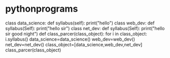 # pythonprograms

class data_science:
    def syllabus(self):
        print("hello")
class web_dev:
    def syllabus(Self):
        print("hello sir")
class net_dev:
    def syllabus(Self):
        print("hello sir good night")
def class_parcer(class_object):
    for i in class_object:
        i.syllabus()
data_science=data_science()
web_dev=web_dev()
net_dev=net_dev()
class_object=[data_science,web_dev,net_dev]
class_parcer(class_object)
